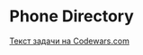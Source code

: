 <h1>Phone Directory</h1>
<p><a href="https://www.codewars.com/kata/56baeae7022c16dd7400086e">Текст задачи на Codewars.com</a></p>